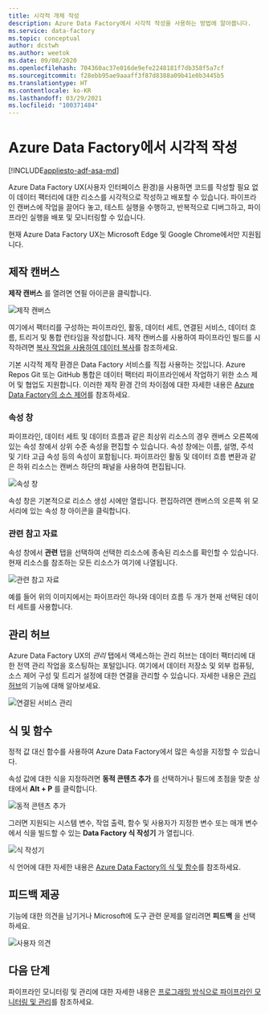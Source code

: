 ```yaml
---
title: 시각적 개체 작성
description: Azure Data Factory에서 시각적 작성을 사용하는 방법에 알아봅니다.
ms.service: data-factory
ms.topic: conceptual
author: dcstwh
ms.author: weetok
ms.date: 09/08/2020
ms.openlocfilehash: 704360ac37e016de9efe2248181f7db358f5a7cf
ms.sourcegitcommit: f28ebb95ae9aaaff3f87d8388a09b41e0b3445b5
ms.translationtype: HT
ms.contentlocale: ko-KR
ms.lasthandoff: 03/29/2021
ms.locfileid: "100371484"
---
```

# <a name="visual-authoring-in-azure-data-factory"></a>Azure Data Factory에서 시각적 작성

[!INCLUDE[appliesto-adf-asa-md](includes/appliesto-adf-asa-md.md)]

Azure Data Factory UX(사용자 인터페이스 환경)을 사용하면 코드를 작성할 필요 없이 데이터 팩터리에 대한 리소스를 시각적으로 작성하고 배포할 수 있습니다. 파이프라인 캔버스에 작업을 끌어다 놓고, 테스트 실행을 수행하고, 반복적으로 디버그하고, 파이프라인 실행을 배포 및 모니터링할 수 있습니다.

현재 Azure Data Factory UX는 Microsoft Edge 및 Google Chrome에서만 지원됩니다.

## <a name="authoring-canvas"></a>제작 캔버스

**제작 캔버스** 를 열려면 연필 아이콘을 클릭합니다. 

![제작 캔버스](media/author-visually/authoring-canvas.png)

여기에서 팩터리를 구성하는 파이프라인, 활동, 데이터 세트, 연결된 서비스, 데이터 흐름, 트리거 및 통합 런타임을 작성합니다. 제작 캔버스를 사용하여 파이프라인 빌드를 시작하려면 [복사 작업을 사용하여 데이터 복사](tutorial-copy-data-portal.md)를 참조하세요. 

기본 시각적 제작 환경은 Data Factory 서비스를 직접 사용하는 것입니다. Azure Repos Git 또는 GitHub 통합은 데이터 팩터리 파이프라인에서 작업하기 위한 소스 제어 및 협업도 지원합니다. 이러한 제작 환경 간의 차이점에 대한 자세한 내용은 [Azure Data Factory의 소스 제어](source-control.md)를 참조하세요.

### <a name="properties-pane"></a>속성 창

파이프라인, 데이터 세트 및 데이터 흐름과 같은 최상위 리소스의 경우 캔버스 오른쪽에 있는 속성 창에서 상위 수준 속성을 편집할 수 있습니다. 속성 창에는 이름, 설명, 주석 및 기타 고급 속성 등의 속성이 포함됩니다. 파이프라인 활동 및 데이터 흐름 변환과 같은 하위 리소스는 캔버스 하단의 패널을 사용하여 편집됩니다. 

![속성 창](media/author-visually/properties-pane.png)

속성 창은 기본적으로 리소스 생성 시에만 열립니다. 편집하려면 캔버스의 오른쪽 위 모서리에 있는 속성 창 아이콘을 클릭합니다.

### <a name="related-resources"></a>관련 참고 자료

속성 창에서 **관련** 탭을 선택하여 선택한 리소스에 종속된 리소스를 확인할 수 있습니다. 현재 리소스를 참조하는 모든 리소스가 여기에 나열됩니다.

![관련 참고 자료](media/author-visually/related-resources.png)

예를 들어 위의 이미지에서는 파이프라인 하나와 데이터 흐름 두 개가 현재 선택된 데이터 세트를 사용합니다.

## <a name="management-hub"></a>관리 허브

Azure Data Factory UX의 *관리* 탭에서 액세스하는 관리 허브는 데이터 팩터리에 대한 전역 관리 작업을 호스팅하는 포털입니다. 여기에서 데이터 저장소 및 외부 컴퓨팅, 소스 제어 구성 및 트리거 설정에 대한 연결을 관리할 수 있습니다. 자세한 내용은 [관리 허브](author-management-hub.md)의 기능에 대해 알아보세요.

![연결된 서비스 관리](media/author-management-hub/management-hub-linked-services.png)

## <a name="expressions-and-functions"></a>식 및 함수

정적 값 대신 함수를 사용하여 Azure Data Factory에서 많은 속성을 지정할 수 있습니다.

속성 값에 대한 식을 지정하려면 **동적 콘텐츠 추가** 를 선택하거나 필드에 초점을 맞춘 상태에서 **Alt + P** 를 클릭합니다.

![동적 콘텐츠 추가](media/author-visually/dynamic-content-1.png)

그러면 지원되는 시스템 변수, 작업 출력, 함수 및 사용자가 지정한 변수 또는 매개 변수에서 식을 빌드할 수 있는 **Data Factory 식 작성기** 가 열립니다. 

![식 작성기](media/author-visually/dynamic-content-2.png)

식 언어에 대한 자세한 내용은 [Azure Data Factory의 식 및 함수](control-flow-expression-language-functions.md)를 참조하세요.

## <a name="provide-feedback"></a>피드백 제공

기능에 대한 의견을 남기거나 Microsoft에 도구 관련 문제를 알리려면 **피드백** 을 선택하세요.

![사용자 의견](media/author-visually/provide-feedback.png)

## <a name="next-steps"></a>다음 단계

파이프라인 모니터링 및 관리에 대한 자세한 내용은 [프로그래밍 방식으로 파이프라인 모니터링 및 관리](monitor-programmatically.md)를 참조하세요.
